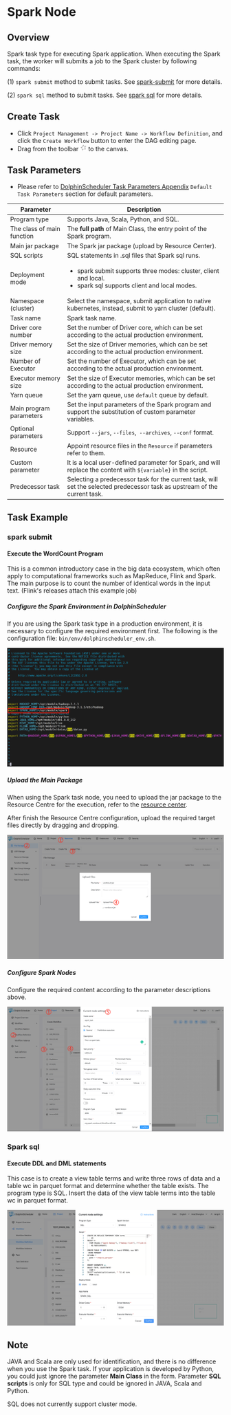# Spark Node

## Overview

Spark task type for executing Spark application. When executing the Spark task, the worker will submits a job to the Spark cluster by following commands:

(1) `spark submit` method to submit tasks. See [spark-submit](https://spark.apache.org/docs/3.2.1/submitting-applications.html#launching-applications-with-spark-submit) for more details.

(2) `spark sql` method to submit tasks. See [spark sql](https://spark.apache.org/docs/3.2.1/sql-ref-syntax.html) for more details.

## Create Task

- Click `Project Management -> Project Name -> Workflow Definition`, and click the `Create Workflow` button to enter the DAG editing page.
- Drag from the toolbar <img src="../../../../img/tasks/icons/spark.png" width="15"/> to the canvas.

## Task Parameters

[//]: # (TODO: use the commented anchor below once our website template supports this syntax)
[//]: # (- Please refer to [DolphinScheduler Task Parameters Appendix]&#40;appendix.md#default-task-parameters&#41; `Default Task Parameters` section for default parameters.)

- Please refer to [DolphinScheduler Task Parameters Appendix](appendix.md) `Default Task Parameters` section for default parameters.

|       **Parameter**        |                                                          **Description**                                                           |
|----------------------------|------------------------------------------------------------------------------------------------------------------------------------|
| Program type               | Supports Java, Scala, Python, and SQL.                                                                                             |
| The class of main function | The **full path** of Main Class, the entry point of the Spark program.                                                             |
| Main jar package           | The Spark jar package (upload by Resource Center).                                                                                 |
| SQL scripts                | SQL statements in .sql files that Spark sql runs.                                                                                  |
| Deployment mode            | <ul><li>spark submit supports three modes: cluster, client and local.</li><li>spark sql supports client and local modes.</li></ul> |
| Namespace (cluster)        | Select the namespace, submit application to native kubernetes, instead, submit to yarn cluster (default).                          |
| Task name                  | Spark task name.                                                                                                                   |
| Driver core number         | Set the number of Driver core, which can be set according to the actual production environment.                                    |
| Driver memory size         | Set the size of Driver memories, which can be set according to the actual production environment.                                  |
| Number of Executor         | Set the number of Executor, which can be set according to the actual production environment.                                       |
| Executor memory size       | Set the size of Executor memories, which can be set according to the actual production environment.                                |
| Yarn queue                 | Set the yarn queue, use `default` queue by default.                                                                                |
| Main program parameters    | Set the input parameters of the Spark program and support the substitution of custom parameter variables.                          |
| Optional parameters        | Support `--jars`, `--files`,` --archives`, `--conf` format.                                                                        |
| Resource                   | Appoint resource files in the `Resource` if parameters refer to them.                                                              |
| Custom parameter           | It is a local user-defined parameter for Spark, and will replace the content with `${variable}` in the script.                     |
| Predecessor task           | Selecting a predecessor task for the current task, will set the selected predecessor task as upstream of the current task.         |

## Task Example

### spark submit

#### Execute the WordCount Program

This is a common introductory case in the big data ecosystem, which often apply to computational frameworks such as MapReduce, Flink and Spark. The main purpose is to count the number of identical words in the input text. (Flink's releases attach this example job)

##### Configure the Spark Environment in DolphinScheduler

If you are using the Spark task type in a production environment, it is necessary to configure the required environment first. The following is the configuration file: `bin/env/dolphinscheduler_env.sh`.

![spark_configure](../../../../img/tasks/demo/spark_task01.png)

##### Upload the Main Package

When using the Spark task node, you need to upload the jar package to the Resource Centre for the execution, refer to the [resource center](../resource/configuration.md).

After finish the Resource Centre configuration, upload the required target files directly by dragging and dropping.

![resource_upload](../../../../img/tasks/demo/upload_jar.png)

##### Configure Spark Nodes

Configure the required content according to the parameter descriptions above.

![demo-spark-simple](../../../../img/tasks/demo/spark_task02.png)

### Spark sql

#### Execute DDL and DML statements

This case is to create a view table terms and write three rows of data and a table wc in parquet format and determine whether the table exists. The program type is SQL. Insert the data of the view table terms into the table wc in parquet format.

![spark_sql](../../../../img/tasks/demo/spark_sql.png)

## Note

JAVA and Scala are only used for identification, and there is no difference when you use the Spark task. If your application is developed by Python, you could just ignore the parameter **Main Class** in the form. Parameter **SQL scripts** is only for SQL type and could be ignored in JAVA, Scala and Python.

SQL does not currently support cluster mode.
